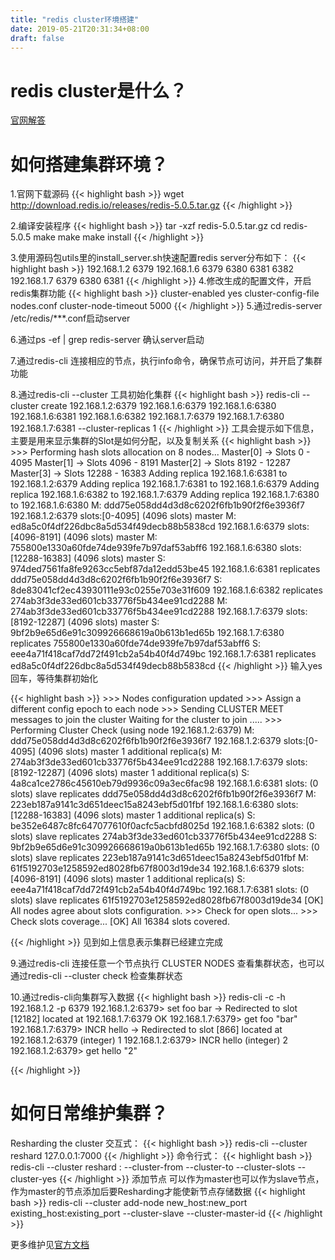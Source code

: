 ```yaml
---
title: "redis cluster环境搭建"
date: 2019-05-21T20:31:34+08:00
draft: false
---
```

# redis cluster是什么？

[官网解答](https://redis.io/topics/cluster-spec)

# 如何搭建集群环境？

1.官网下载源码
{{< highlight bash >}}
    wget http://download.redis.io/releases/redis-5.0.5.tar.gz
{{< /highlight >}}

2.编译安装程序
{{< highlight bash >}}
    tar -xzf redis-5.0.5.tar.gz
    cd redis-5.0.5
    make
    make make install
{{< /highlight >}}

3.使用源码包utils里的install_server.sh快速配置redis
  server分布如下：
  {{< highlight bash >}}
    192.168.1.2 6379
    192.168.1.6 6379 6380 6381 6382
    192.168.1.7 6379 6380 6381
  {{< /highlight >}}
4.修改生成的配置文件，开启redis集群功能
{{< highlight bash >}}
    cluster-enabled yes
    cluster-config-file nodes.conf
    cluster-node-timeout 5000
{{< /highlight >}}
5.通过redis-server /etc/redis/***.conf启动server

6.通过ps -ef | grep redis-server 确认server启动

7.通过redis-cli 连接相应的节点，执行info命令，确保节点可访问，并开启了集群功能

8.通过redis-cli --cluster 工具初始化集群
{{< highlight bash >}}
    redis-cli --cluster create 192.168.1.2:6379 192.168.1.6:6379 192.168.1.6:6380 192.168.1.6:6381 192.168.1.6:6382 192.168.1.7:6379 192.168.1.7:6380 192.168.1.7:6381 --cluster-replicas 1
{{< /highlight >}}
工具会提示如下信息，主要是用来显示集群的Slot是如何分配，以及复制关系
{{< highlight bash >}}
    >>> Performing hash slots allocation on 8 nodes...
    Master[0] -> Slots 0 - 4095
    Master[1] -> Slots 4096 - 8191
    Master[2] -> Slots 8192 - 12287
    Master[3] -> Slots 12288 - 16383
    Adding replica 192.168.1.6:6381 to 192.168.1.2:6379
    Adding replica 192.168.1.7:6381 to 192.168.1.6:6379
    Adding replica 192.168.1.6:6382 to 192.168.1.7:6379
    Adding replica 192.168.1.7:6380 to 192.168.1.6:6380
    M: ddd75e058dd4d3d8c6202f6fb1b90f2f6e3936f7 192.168.1.2:6379
    slots:[0-4095] (4096 slots) master
    M: ed8a5c0f4df226dbc8a5d534f49decb88b5838cd 192.168.1.6:6379
    slots:[4096-8191] (4096 slots) master
    M: 755800e1330a60fde74de939fe7b97daf53abff6 192.168.1.6:6380
    slots:[12288-16383] (4096 slots) master
    S: 974ded7561fa8fe9263cc5ebf87da12edd53be45 192.168.1.6:6381
    replicates ddd75e058dd4d3d8c6202f6fb1b90f2f6e3936f7
    S: 8de83041cf2ec43930111e93c0255e703e31f609 192.168.1.6:6382
    replicates 274ab3f3de33ed601cb33776f5b434ee91cd2288
    M: 274ab3f3de33ed601cb33776f5b434ee91cd2288 192.168.1.7:6379
    slots:[8192-12287] (4096 slots) master
    S: 9bf2b9e65d6e91c309926668619a0b613b1ed65b 192.168.1.7:6380
    replicates 755800e1330a60fde74de939fe7b97daf53abff6
    S: eee4a71f418caf7dd72f491cb2a54b40f4d749bc 192.168.1.7:6381
    replicates ed8a5c0f4df226dbc8a5d534f49decb88b5838cd
   {{< /highlight >}}
   输入yes回车，等待集群初始化

   {{< highlight bash >}}
    >>> Nodes configuration updated
    >>> Assign a different config epoch to each node
    >>> Sending CLUSTER MEET messages to join the cluster
    Waiting for the cluster to join
    .....
    >>> Performing Cluster Check (using node 192.168.1.2:6379)
    M: ddd75e058dd4d3d8c6202f6fb1b90f2f6e3936f7 192.168.1.2:6379
    slots:[0-4095] (4096 slots) master
    1 additional replica(s)
    M: 274ab3f3de33ed601cb33776f5b434ee91cd2288 192.168.1.7:6379
    slots:[8192-12287] (4096 slots) master
    1 additional replica(s)
    S: 4a8ca1ce2786c45610eb79d9936c09a3ec6fac98 192.168.1.6:6381
    slots: (0 slots) slave
    replicates ddd75e058dd4d3d8c6202f6fb1b90f2f6e3936f7
    M: 223eb187a9141c3d651deec15a8243ebf5d01fbf 192.168.1.6:6380
    slots:[12288-16383] (4096 slots) master
    1 additional replica(s)
    S: be352e6487c8fc647077610f0acfc5acbfd8025d 192.168.1.6:6382
    slots: (0 slots) slave
    replicates 274ab3f3de33ed601cb33776f5b434ee91cd2288
    S: 9bf2b9e65d6e91c309926668619a0b613b1ed65b 192.168.1.7:6380
    slots: (0 slots) slave
    replicates 223eb187a9141c3d651deec15a8243ebf5d01fbf
    M: 61f5192703e1258592ed8028fb67f8003d19de34 192.168.1.6:6379
    slots:[4096-8191] (4096 slots) master
    1 additional replica(s)
    S: eee4a71f418caf7dd72f491cb2a54b40f4d749bc 192.168.1.7:6381
    slots: (0 slots) slave
    replicates 61f5192703e1258592ed8028fb67f8003d19de34
    [OK] All nodes agree about slots configuration.
    >>> Check for open slots...
    >>> Check slots coverage...
    [OK] All 16384 slots covered.

{{< /highlight >}}
    见到如上信息表示集群已经建立完成

9.通过redis-cli 连接任意一个节点执行 CLUSTER NODES 查看集群状态，也可以通过redis-cli --cluster check 检查集群状态

10.通过redis-cli向集群写入数据
{{< highlight bash >}}
redis-cli -c -h 192.168.1.2 -p 6379
192.168.1.2:6379> set foo bar
-> Redirected to slot [12182] located at 192.168.1.7:6379
OK
192.168.1.7:6379> get foo
"bar"
192.168.1.7:6379> INCR hello
-> Redirected to slot [866] located at 192.168.1.2:6379
(integer) 1
192.168.1.2:6379> INCR hello
(integer) 2
192.168.1.2:6379> get hello
"2"

{{< /highlight >}}

# 如何日常维护集群？
  Resharding the cluster
    交互式：
    {{< highlight bash >}}
    redis-cli --cluster reshard 127.0.0.1:7000
    {{< /highlight >}}
    命令行式：
    {{< highlight bash >}}
    redis-cli --cluster reshard <host>:<port> --cluster-from <node-id> --cluster-to <node-id> --cluster-slots <number of slots> --cluster-yes
    {{< /highlight >}}
 添加节点
    可以作为master也可以作为slave节点，作为master的节点添加后要Resharding才能使新节点存储数据
 {{< highlight bash >}}
    redis-cli --cluster add-node new_host:new_port existing_host:existing_port
                 --cluster-slave
                 --cluster-master-id <arg>
  {{< /highlight >}} 

更多维护见[官方文档](https://redis.io/topics/cluster-tutorial) 
